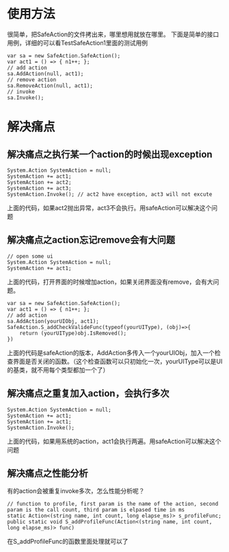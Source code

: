 # 使用方法
很简单，把SafeAction的文件拷出来，哪里想用就放在哪里。
下面是简单的接口用例，详细的可以看TestSafeAction1里面的测试用例
```cshar
var sa = new SafeAction.SafeAction();
var act1 = () => { n1++; };
// add action
sa.AddAction(null, act1);
// remove action
sa.RemoveAction(null, act1);
// invoke
sa.Invoke();
```
# 解决痛点
## 解决痛点之执行某一个action的时候出现exception
```cshar
System.Action SystemAction = null;
SystemAction += act1;
SystemAction += act2;
SystemAction += act3;
SystemAction.Invoke(); // act2 have exception, act3 will not excute
```
上面的代码，如果act2抛出异常，act3不会执行。用safeAction可以解决这个问题
## 解决痛点之action忘记remove会有大问题
```cshar
// open some ui
System.Action SystemAction = null;
SystemAction += act1;
```
上面的代码，打开界面的时候增加action，如果关闭界面没有remove，会有大问题。
```cshar
var sa = new SafeAction.SafeAction();
var act1 = () => { n1++; };
// add action
sa.AddAction(yourUIObj, act1);
SafeAction.S_addCheckValideFunc(typeof(yourUIType), (obj)=>{
    return (yourUIType)obj.IsRemoved();
})
```
上面的代码是safeAction的版本，AddAction多传入一个yourUIObj，加入一个检查界面是否关闭的函数。（这个检查函数可以只初始化一次，yourUIType可以是UI的基类，就不用每个类型都加一个了）
## 解决痛点之重复加入action，会执行多次
```cshar
System.Action SystemAction = null;
SystemAction += act1;
SystemAction += act1;
SystemAction.Invoke();
```
上面的代码，如果用系统的action，act1会执行两遍。用safeAction可以解决这个问题
## 解决痛点之性能分析
有的action会被重复invoke多次，怎么性能分析呢？
```cshar
// function to profile, first param is the name of the action, second param is the call count, third param is elpased time in ms
static Action<(string name, int count, long elapse_ms)> s_profileFunc;
public static void S_addProfileFunc(Action<(string name, int count, long elapse_ms)> func)
```
在S_addProfileFunc的函数里面处理就可以了